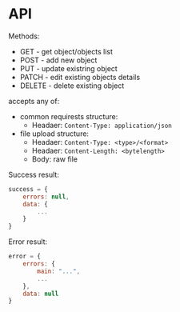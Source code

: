 # API

Methods:

* GET - get object/objects list
* POST - add new object
* PUT - update existring object
* PATCH - edit existing objects details
* DELETE - delete existing object

accepts any of:

* common requirests structure:
  * Headaer: `Content-Type: application/json`
* file upload structure:
  * Headaer: `Content-Type: <type>/<format>`
  * Headaer: `Content-Length: <bytelength>`
  * Body: raw file

Success result:

```javascript
success = {
    errors: null,
    data: {
        ...
    }
}
```

Error result:

```javascript
error = {
    errors: {
        main: "...",
        ...
    },
    data: null
}
```
